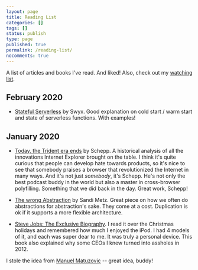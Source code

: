 ```yaml
---
layout: page
title: Reading List
categories: []
tags: []
status: publish
type: page
published: true
permalink: /reading-list/
nocomments: true
---
```


A list of articles and books I've read. And liked! Also, check out my [watching list](/watching-list).

## February 2020

- [Stateful Serverless](https://www.swyx.io/writing/stateful-serverless/) by Swyx. Good explanation on cold start / warm start and state of serverless functions. With examples!

## January 2020

- [Today, the Trident era ends](https://schepp.dev/posts/today-the-trident-era-ends/) by Schepp. A historical analysis of all the innovations Internet Explorer brought on the table. I think it's quite curious that people can develop hate towards products, so it's nice to see that somebody praises a browser that revolutionized the Internet in many ways. And it's not just *somebody*, it's Schepp. He's not only the best podcast buddy in the world but also a master in cross-browser polyfilling. Something that we did back in the day. Great work, Schepp!

- [The wrong Abstraction](https://www.sandimetz.com/blog/2016/1/20/the-wrong-abstraction) by Sandi Metz. Great piece on how we often do abstractions for abstraction's sake. They come at a cost. Duplication is ok if it supports a more flexible architecture.

- [Steve Jobs: The Exclusive Biography](https://www.amazon.de/Steve-Jobs-Exclusive-Walter-Isaacson/dp/034914043X). I read it over the Christmas holidays and remembered how much I enjoyed the iPod. I had 4 models of it, and each was super dear to me. It was truly a personal device. This book also explained why some CEOs I knew turned into assholes in 2012. 

I stole the idea from [Manuel Matuzovic](https://www.matuzo.at/readinglist/) -- great idea, buddy!
